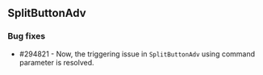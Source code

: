 ## SplitButtonAdv

### Bug fixes

* \#294821 - Now, the triggering issue in `SplitButtonAdv` using command parameter is resolved.

